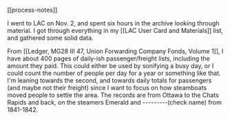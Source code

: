 [[process-notes]]

I went to LAC on Nov. 2, and spent six hours in the archive looking through material. I got through everything in my [[LAC User Card and Materials]] list, and gathered some solid data.

From [[Ledger, MG28 III 47, Union Forwarding Company Fonds, Volume 1]], I have about 400 pages of daily-ish passenger/freight lists, including the amount they paid. This could either be used by sonifying a busy day, or I could count the number of people per day for a year or something like that. I'm leaning towards the second, and towards daily totals for passengers (and maybe not their freight) since I want to focus on how steamboats moved people to settle the area. The records are from Ottawa to the Chats Rapids and back, on the steamers Emerald and ---------(check name) from 1841-1842.


